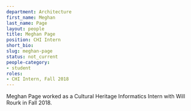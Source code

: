 ```yaml
---
department: Architecture
first_name: Meghan
last_name: Page
layout: people
title: Meghan Page
position: CHI Intern
short_bio:
slug: meghan-page
status: not_current
people-category:
- student
roles:
- CHI Intern, Fall 2018
---
```

Meghan Page worked as a Cultural Heritage Informatics Intern with Will Rourk in Fall 2018.

